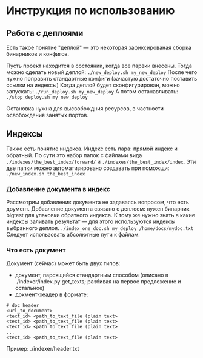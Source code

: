 # Инструкция по использованию

## Работа с деплоями
Есть такое понятие "деплой" — это некоторая зафиксированая сборка бинарников и конфигов.

Пусть проект находится в состоянии, когда все парвки внесены. Тогда можно сделать новый деплой:
`./new_deploy.sh my_new_deploy`
После чего нужно поправить стандартные конфиги (зачастую достаточно поставить ссылки на индексы)
Когда деплой будет сконфигурирован, можно запускать:
`./run_deploy.sh my_new_deploy`
А потом останавливать: 
`./stop_deploy.sh my_new_deploy`

Остановка нужна для высвобождния ресурсов, в частности освобождения занятых портов.

## Индексы
Также есть понятие индекса. Индекс есть пара: прямой индекс и обратный. По сути это набор папок с файлами вида `./indexes/the_best_index/forward/` и `./indexes/the_best_index/index`. Эти две папки можно автоматизировано создавать при поможщи:
`./new_index.sh the_best_index`

### Добавление документа в индекс
Рассмотрим добавленик документа не задаваясь вопросом, что есть доумент.
Добавление документа связано с деплоем: нужен бинарник bigtest для упаковки обратного индекса. К тому же нужно знать в какие индексы заливать результат — для этого используются индексы выбранного деплоя.
`./index_one_doc.sh my_deploy /home/docs/mydoc.txt`
Следует использовать абсолютные пути к файлам.

### Что есть документ
Документ (сейчас) может быть двух типов: 
 * документ, парсящийся стандартным способом (описано в ./indexer/index.py get_texts; разбивая на первое предложение и остальное)
 * докмент-хеадер в формате:
```
# doc header
<url_to_document>
<text_id> <path_to_text_file (plain text>
<text_id> <path_to_text_file (plain text>
<text_id> <path_to_text_file (plain text>
...
<text_id> <path_to_text_file (plain text>
```
Пример: ./indexer/header.txt
